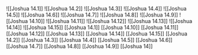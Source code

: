 ![[Joshua 14.1]]
![[Joshua 14.2]]
![[Joshua 14.3]]
![[Joshua 14.4]]
![[Joshua 14.5]]
![[Joshua 14.6]]
![[Joshua 14.7]]
![[Joshua 14.8]]
![[Joshua 14.9]]
![[Joshua 14.10]]
![[Joshua 14.11]]
![[Joshua 14.12]]
![[Joshua 14.13]]
![[Joshua 14.14]]
![[Joshua 14.15]]
[[Joshua 14.1]]
[[Joshua 14.10]]
[[Joshua 14.11]]
[[Joshua 14.12]]
[[Joshua 14.13]]
[[Joshua 14.14]]
[[Joshua 14.15]]
[[Joshua 14.2]]
[[Joshua 14.3]]
[[Joshua 14.4]]
[[Joshua 14.5]]
[[Joshua 14.6]]
[[Joshua 14.7]]
[[Joshua 14.8]]
[[Joshua 14.9]]
[[Joshua 14]]
